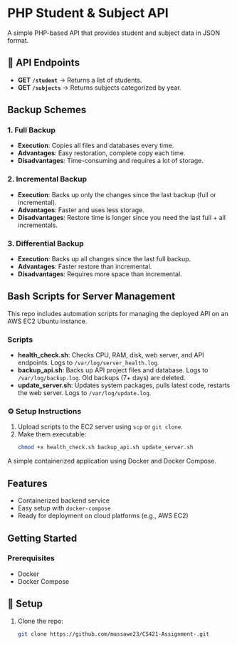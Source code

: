 # PHP Student & Subject API

A simple PHP-based API that provides student and subject data in JSON format.

## 🚀 API Endpoints
- **GET `/student`** → Returns a list of students.
- **GET `/subjects`** → Returns subjects categorized by year.

## Backup Schemes

### 1. Full Backup
- **Execution**: Copies all files and databases every time.
- **Advantages**: Easy restoration, complete copy each time.
- **Disadvantages**: Time-consuming and requires a lot of storage.

### 2. Incremental Backup
- **Execution**: Backs up only the changes since the last backup (full or incremental).
- **Advantages**: Faster and uses less storage.
- **Disadvantages**: Restore time is longer since you need the last full + all incrementals.

### 3. Differential Backup
- **Execution**: Backs up all changes since the last full backup.
- **Advantages**: Faster restore than incremental.
- **Disadvantages**: Requires more space than incremental.

##  Bash Scripts for Server Management

This repo includes automation scripts for managing the deployed API on an AWS EC2 Ubuntu instance.

### Scripts

- **health_check.sh**: Checks CPU, RAM, disk, web server, and API endpoints. Logs to `/var/log/server_health.log`.
- **backup_api.sh**: Backs up API project files and database. Logs to `/var/log/backup.log`. Old backups (7+ days) are deleted.
- **update_server.sh**: Updates system packages, pulls latest code, restarts the web server. Logs to `/var/log/update.log`.

### ⚙️ Setup Instructions

1. Upload scripts to the EC2 server using `scp` or `git clone`.
2. Make them executable:
   ```bash
   chmod +x health_check.sh backup_api.sh update_server.sh


A simple containerized application using Docker and Docker Compose.

## Features
- Containerized backend service
- Easy setup with `docker-compose`
- Ready for deployment on cloud platforms (e.g., AWS EC2)

## Getting Started

### Prerequisites
- Docker
- Docker Compose

## 🔧 Setup
1. Clone the repo:  
   ```sh
   git clone https://github.com/massawe23/CS421-Assignment-.git
